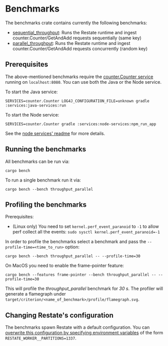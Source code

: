 # Benchmarks

The benchmarks crate contains currently the following benchmarks:

* [sequential_throughput](benches/throughput_sequential.rs): Runs the Restate runtime and ingest counter.Counter/GetAndAdd requests sequentially (same key)
* [parallel_throughput](benches/throughput_parallel.rs): Runs the Restate runtime and ingest counter.Counter/GetAndAdd requests concurrently (random key)

## Prerequisites

The above-mentioned benchmarks require the [counter.Counter service](https://github.com/restatedev/e2e/blob/a500164a31d58c0ee65ae77a7f99a8a2ef1825cb/services/node-services/src/counter.ts) running on `localhost:8080`. 
You can use both the Java or the Node service.

To start the Java service:

```shell
SERVICES=counter.Counter LOG4J_CONFIGURATION_FILE=unknown gradle :services:java-services:run
```

To start the Node service:

```shell
SERVICES=counter.Counter gradle :services:node-services:npm_run_app
```

See the [node services' readme](https://github.com/restatedev/e2e/blob/a500164a31d58c0ee65ae77a7f99a8a2ef1825cb/services/node-services/README.md) for more details.

## Running the benchmarks

All benchmarks can be run via:

```shell
cargo bench 
```

To run a single benchmark run it via:

```shell
cargo bench --bench throughput_parallel
```

## Profiling the benchmarks

Prerequisites:

* (Linux only) You need to set `kernel.perf_event_paranoid` to `-1` to allow perf collect all the events: `sudo sysctl kernel.perf_event_paranoid=-1`

In order to profile the benchmarks select a benchmark and pass the `--profile-time=<time_to_run>` option:

```shell
cargo bench --bench throughput_parallel -- --profile-time=30
```

On MacOS you need to enable the frame-pointer feature:

```shell
cargo bench --features frame-pointer --bench throughput_parallel -- --profile-time=30
```

This will profile the *throughput_parallel* benchmark for *30 s*.
The profiler will generate a flamegraph under `target/criterion/<name_of_benchmark>/profile/flamegraph.svg`.

## Changing Restate's configuration

The benchmarks spawn Restate with a default configuration.
You can [overwrite this configuration by specifying environment variables](http://docs.restate.dev/deployment-operations/configuration) of the form `RESTATE_WORKER__PARTITIONS=1337`.
